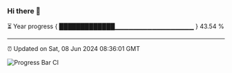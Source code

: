 ### Hi there 👋

⏳ Year progress { █████████████▁▁▁▁▁▁▁▁▁▁▁▁▁▁▁▁▁ } 43.54 %

---

⏰ Updated on Sat, 08 Jun 2024 08:36:01 GMT

![Progress Bar CI](https://github.com/IshwaranRudhara/GIT-ACTION/workflows/Progress%20Bar%20CI/badge.svg)

